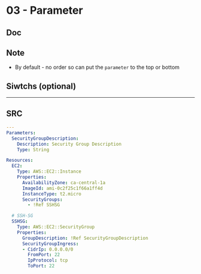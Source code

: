 # 03 - Parameter

## Doc

## Note
* By default - no order so can put the `parameter` to the top or bottom

## Siwtchs (optional)

---

## SRC
````yaml
---
Parameters:
  SecurityGroupDescription:
    Description: Security Group Description
    Type: String

Resources:
  EC2:
    Type: AWS::EC2::Instance
    Properties:
      AvailabilityZone: ca-central-1a
      ImageId: ami-0c2f25c1f66a1ff4d
      InstanceType: t2.micro
      SecurityGroups:
        - !Ref SSHSG

  # SSH-SG
  SSHSG:
    Type: AWS::EC2::SecurityGroup
    Properties:
      GroupDescription: !Ref SecurityGroupDescription
      SecurityGroupIngress:
      - CidrIp: 0.0.0.0/0
        FromPort: 22
        IpProtocol: tcp
        ToPort: 22
````
